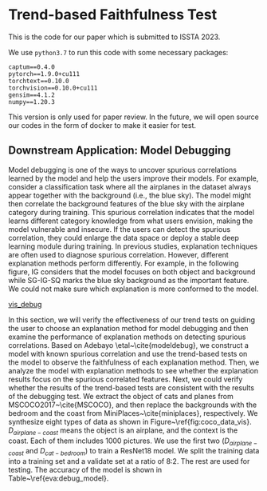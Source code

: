 # Trend-based Faithfulness Test

This is the code for our paper which is submitted to ISSTA 2023.

We use `python3.7` to run this code with some necessary packages:

```text
captum==0.4.0
pytorch==1.9.0+cu111
torchtext==0.10.0
torchvision==0.10.0+cu111
gensim==4.1.2
numpy==1.20.3

```

This version is only used for paper review. In the future, we will open source our codes in the form of docker to make it easier for test.

## Downstream Application: Model Debugging

Model debugging is one of the ways to uncover spurious correlations learned by the model and help the users improve their models. For example, consider a classification task where all the airplanes in the dataset always appear together with the background (i.e., the blue sky). The model might then correlate the background features of the blue sky with the airplane category during training. This spurious correlation indicates that the model learns different category knowledge from what users envision, making the model vulnerable and insecure. If the users can detect the spurious correlation, they could enlarge the data space or deploy a stable deep learning module during training. In previous studies, explanation techniques are often used to diagnose spurious correlation. However, different explanation methods perform differently. For example, in the following figure, IG considers that the model focuses on both object and background while SG-IG-SQ marks the blue sky background as the important feature. We could not make sure which explanation is more conformed to the model.

[vis_debug](https://raw.githubusercontent.com/JenniferHo97/XAI-TREND-TEST/main/images/vis_debug.png?token=GHSAT0AAAAAAB26T7YTH2DVBZCUO7DGGDV4Y3LCLRQ)

In this section, we will verify the effectiveness of our trend tests on guiding the user to choose an explanation method for model debugging and then examine the performance of explanation methods on detecting spurious correlations. Based on Adebayo \etal~\cite{modeldebug}, we construct a model with known spurious correlation and use the trend-based tests on the model to observe the faithfulness of each explanation method. Then, we analyze the model with explanation methods to see whether the explanation results focus on the spurious correlated features. Next, we could verify whether the results of the trend-based tests are consistent with the results of the debugging test. We extract the object of cats and planes from MSCOCO2017~\cite{MSCOCO}, and then replace the backgrounds with the bedroom and the coast from MiniPlaces~\cite{miniplaces}, respectively. We synthesize eight types of data as shown in Figure~\ref{fig:coco_data_vis}. $D_{airplane-coast}$ means the object is an airplane, and the context is the coast. Each of them includes $1000$ pictures. We use the first two ($D_{airplane-coast}$ and $D_{cat-bedroom}$) to train a ResNet18 model. We split the training data into a training set and a validate set at a ratio of 8:2. The rest are used for testing. The accuracy of the model is shown in Table~\ref{eva:debug_model}.
